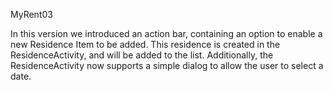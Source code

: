 MyRent03

In this version we introduced an action bar, containing an option to enable a new Residence Item to be added. This residence is created in the ResidenceActivity, and will be added to the list. Additionally, the ResidenceActivity now supports a simple dialog to allow the user to select a date.